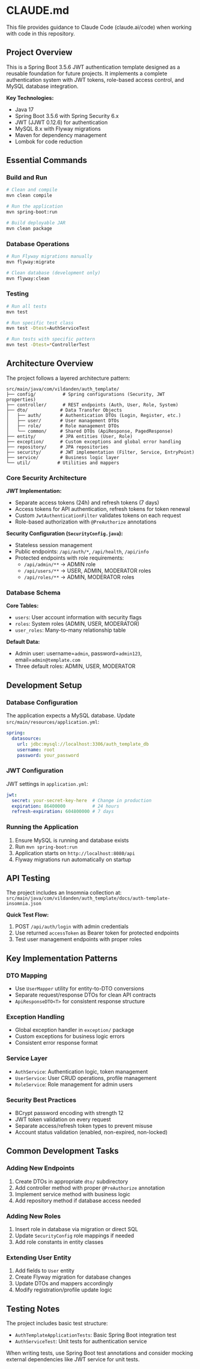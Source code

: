 # CLAUDE.md

This file provides guidance to Claude Code (claude.ai/code) when working with code in this repository.

## Project Overview

This is a Spring Boot 3.5.6 JWT authentication template designed as a reusable foundation for future projects. It implements a complete authentication system with JWT tokens, role-based access control, and MySQL database integration.

**Key Technologies:**
- Java 17
- Spring Boot 3.5.6 with Spring Security 6.x
- JWT (JJWT 0.12.6) for authentication
- MySQL 8.x with Flyway migrations
- Maven for dependency management
- Lombok for code reduction

## Essential Commands

### Build and Run
```bash
# Clean and compile
mvn clean compile

# Run the application
mvn spring-boot:run

# Build deployable JAR
mvn clean package
```

### Database Operations
```bash
# Run Flyway migrations manually
mvn flyway:migrate

# Clean database (development only)
mvn flyway:clean
```

### Testing
```bash
# Run all tests
mvn test

# Run specific test class
mvn test -Dtest=AuthServiceTest

# Run tests with specific pattern
mvn test -Dtest=*ControllerTest
```

## Architecture Overview

The project follows a layered architecture pattern:

```
src/main/java/com/vildanden/auth_template/
├── config/          # Spring configurations (Security, JWT properties)
├── controller/      # REST endpoints (Auth, User, Role, System)
├── dto/            # Data Transfer Objects
│   ├── auth/       # Authentication DTOs (Login, Register, etc.)
│   ├── user/       # User management DTOs
│   ├── role/       # Role management DTOs
│   └── common/     # Shared DTOs (ApiResponse, PagedResponse)
├── entity/         # JPA entities (User, Role)
├── exception/      # Custom exceptions and global error handling
├── repository/     # JPA repositories
├── security/       # JWT implementation (Filter, Service, EntryPoint)
├── service/        # Business logic layer
└── util/          # Utilities and mappers
```

### Core Security Architecture

**JWT Implementation:**
- Separate access tokens (24h) and refresh tokens (7 days)
- Access tokens for API authentication, refresh tokens for token renewal
- Custom `JwtAuthenticationFilter` validates tokens on each request
- Role-based authorization with `@PreAuthorize` annotations

**Security Configuration (`SecurityConfig.java`):**
- Stateless session management
- Public endpoints: `/api/auth/*`, `/api/health`, `/api/info`
- Protected endpoints with role requirements:
  - `/api/admin/**` → ADMIN role
  - `/api/users/**` → USER, ADMIN, MODERATOR roles
  - `/api/roles/**` → ADMIN, MODERATOR roles

### Database Schema

**Core Tables:**
- `users`: User account information with security flags
- `roles`: System roles (ADMIN, USER, MODERATOR)
- `user_roles`: Many-to-many relationship table

**Default Data:**
- Admin user: username=`admin`, password=`admin123`, email=`admin@template.com`
- Three default roles: ADMIN, USER, MODERATOR

## Development Setup

### Database Configuration
The application expects a MySQL database. Update `src/main/resources/application.yml`:

```yaml
spring:
  datasource:
    url: jdbc:mysql://localhost:3306/auth_template_db
    username: root
    password: your_password
```

### JWT Configuration
JWT settings in `application.yml`:

```yaml
jwt:
  secret: your-secret-key-here  # Change in production
  expiration: 86400000          # 24 hours
  refresh-expiration: 604800000 # 7 days
```

### Running the Application
1. Ensure MySQL is running and database exists
2. Run `mvn spring-boot:run`
3. Application starts on `http://localhost:8080/api`
4. Flyway migrations run automatically on startup

## API Testing

The project includes an Insomnia collection at:
`src/main/java/com/vildanden/auth_template/docs/auth-template-insomnia.json`

**Quick Test Flow:**
1. POST `/api/auth/login` with admin credentials
2. Use returned `accessToken` as Bearer token for protected endpoints
3. Test user management endpoints with proper roles

## Key Implementation Patterns

### DTO Mapping
- Use `UserMapper` utility for entity-to-DTO conversions
- Separate request/response DTOs for clean API contracts
- `ApiResponseDTO<T>` for consistent response structure

### Exception Handling
- Global exception handler in `exception/` package
- Custom exceptions for business logic errors
- Consistent error response format

### Service Layer
- `AuthService`: Authentication logic, token management
- `UserService`: User CRUD operations, profile management
- `RoleService`: Role management for admin users

### Security Best Practices
- BCrypt password encoding with strength 12
- JWT token validation on every request
- Separate access/refresh token types to prevent misuse
- Account status validation (enabled, non-expired, non-locked)

## Common Development Tasks

### Adding New Endpoints
1. Create DTOs in appropriate `dto/` subdirectory
2. Add controller method with proper `@PreAuthorize` annotation
3. Implement service method with business logic
4. Add repository method if database access needed

### Adding New Roles
1. Insert role in database via migration or direct SQL
2. Update `SecurityConfig` role mappings if needed
3. Add role constants in entity classes

### Extending User Entity
1. Add fields to `User` entity
2. Create Flyway migration for database changes
3. Update DTOs and mappers accordingly
4. Modify registration/profile update logic

## Testing Notes

The project includes basic test structure:
- `AuthTemplateApplicationTests`: Basic Spring Boot integration test
- `AuthServiceTest`: Unit tests for authentication service

When writing tests, use Spring Boot test annotations and consider mocking external dependencies like JWT service for unit tests.